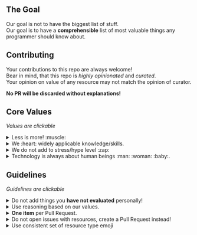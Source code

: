 ## The Goal
Our goal is not to have the biggest list of stuff.  
Our goal is to have a **comprehensible** list of most valuable things any programmer should know about.

## Contributing

Your contributions to this repo are always welcome!   
Bear in mind, that this repo is *highly opinionated* and *curated*.  
Your opinion on value of any resource may not match the opinion of curator. 

**No PR will be discarded without explanations!**


## Core Values
*Values are clickable*

<details><summary>Less is more! :muscle:</summary><p>

We :heart: simplicity.<br>
We :heart: essential stuff.<br>
This is why we strive to having less, but most valuable resources in the list.
</p></details>

<details><summary>We :heart: widely applicable knowledge/skills. </summary><p>

The world is not static. Everything changes.<br>
This is why we prioritize strategically valuable skills/knowledge.<br>
This is why there are so many philosophical resources in that list.
</p></details>

<details><summary>We do not add to stress/hype level :zap: </summary><p>

There are enough stress sources in everybody's lifes.<br>
We strive to be helpful without adding to the stress and creating hype.<br>
Most endless stream resources (forums, newsletters, blogs, communities) are noisy and create questionable value.<br>
Be mindful of that fact when adding resources.
</p></details>

<details><summary>Technology is always about human beings :man: :woman: :baby:.</summary><p>

We do not code in sake of coding. We code to solve other people's problems.<br>
This is why resources on soft skills are an essential part of that list.
</p></details>

## Guidelines
*Guidelines are clickable*

<details><summary>Do not add things you <b>have not evaluated</b> personally!</summary><p>

Use your critical thinking to filter out non-essential stuff.  
Give honest arguments for why the resource should be included.  
Have you read this book? 
Can you give a short article? 
</p></details>

<details><summary>Use reasoning based on our values.</summary><p>

Before adding any resource, answer this questions to yourself: 
- Will it make every programmer a better human being? 
- Will it change the quality of programmer's work? 
- Will it change the quality of programmer's life? 
- Would you personally recommend this resource to your friend, starting on software development career?

</p></details>

<details><summary><b>One item</b> per Pull Request.</summary><p>

There may be a discussion related to an item you want to add.  
Adding just a single item per pull request makes it much easier for everyone involved.
</p></details>

<details><summary>Do not open issues with resources, create a Pull Request instead!</summary><p>

It is just easier to discuss and decide on a resource within a Pull Request.
</p></details>

<details><summary>Use consistent set of resource type emoji</summary><p>

🎥 - Video/Talk  
📖 - Book  
📄 - Online article  
📜 - Paper/Document  
✅ - Checklist  

</p></details>

